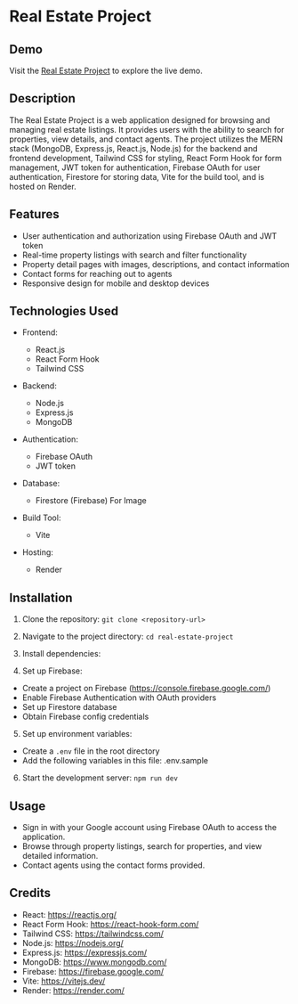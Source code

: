 # Real Estate Project

## Demo
Visit the [Real Estate Project](https://mern-estate-project-gm2o.onrender.com/) to explore the live demo.

## Description
The Real Estate Project is a web application designed for browsing and managing real estate listings. It provides users with the ability to search for properties, view details, and contact agents. The project utilizes the MERN stack (MongoDB, Express.js, React.js, Node.js) for the backend and frontend development, Tailwind CSS for styling, React Form Hook for form management, JWT token for authentication, Firebase OAuth for user authentication, Firestore for storing data, Vite for the build tool, and is hosted on Render.

## Features
- User authentication and authorization using Firebase OAuth and JWT token
- Real-time property listings with search and filter functionality
- Property detail pages with images, descriptions, and contact information
- Contact forms for reaching out to agents
- Responsive design for mobile and desktop devices

## Technologies Used
- Frontend:
  - React.js
  - React Form Hook
  - Tailwind CSS

- Backend:
  - Node.js
  - Express.js
  - MongoDB

- Authentication:
  - Firebase OAuth
  - JWT token

- Database:
  - Firestore (Firebase) For Image

- Build Tool:
  - Vite

- Hosting:
  - Render

## Installation
1. Clone the repository: `git clone <repository-url>`
2. Navigate to the project directory: `cd real-estate-project`
3. Install dependencies:

4. Set up Firebase:
- Create a project on Firebase (https://console.firebase.google.com/)
- Enable Firebase Authentication with OAuth providers
- Set up Firestore database
- Obtain Firebase config credentials
5. Set up environment variables:
- Create a `.env` file in the root directory
- Add the following variables in this file: .env.sample 
6. Start the development server: `npm run dev`

## Usage
- Sign in with your Google account using Firebase OAuth to access the application.
- Browse through property listings, search for properties, and view detailed information.
- Contact agents using the contact forms provided.

## Credits
- React: https://reactjs.org/
- React Form Hook: https://react-hook-form.com/
- Tailwind CSS: https://tailwindcss.com/
- Node.js: https://nodejs.org/
- Express.js: https://expressjs.com/
- MongoDB: https://www.mongodb.com/
- Firebase: https://firebase.google.com/
- Vite: https://vitejs.dev/
- Render: https://render.com/

